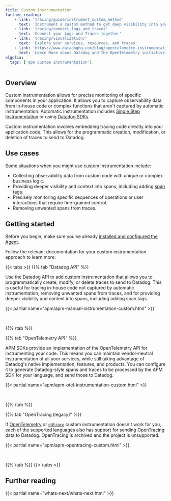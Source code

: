 ```yaml
---
title: Custom Instrumentation
further_reading:
    - link: 'tracing/guide/instrument_custom_method'
      text: 'Instrument a custom method to get deep visibility into your business logic'
    - link: 'tracing/connect_logs_and_traces'
      text: 'Connect your Logs and Traces together'
    - link: 'tracing/visualization/'
      text: 'Explore your services, resources, and traces'
    - link: 'https://www.datadoghq.com/blog/opentelemetry-instrumentation/'
      text: 'Learn More about Datadog and the OpenTelemetry initiative'
algolia:
  tags: ['apm custom instrumentation']
---
```


## Overview

Custom instrumentation allows for precise monitoring of specific components in your application. It allows you to capture observability data from in-house code or complex functions that aren't captured by automatic instrumentation. Automatic instrumentation includes [Single Step Instrumentation][5] or using [Datadog SDKs][6].

Custom instrumentation involves embedding tracing code directly into your application code. This allows for the programmatic creation, modification, or deletion of traces to send to Datadog.

## Use cases

Some situations when you might use custom instrumentation include:

- Collecting observability data from custom code with unique or complex business logic.
- Providing deeper visibility and context into spans, including adding [span tags][1].
- Precisely monitoring specific sequences of operations or user interactions that require fine-grained control.
- Removing unwanted spans from traces.

## Getting started

Before you begin, make sure you've already [installed and configured the Agent][7].

Follow the relevant documentation for your custom instrumentation approach to learn more:

{{< tabs >}}
{{% tab "Datadog API" %}}

Use the Datadog API to add custom instrumentation that allows you to programmatically create, modify, or delete traces to send to Datadog. This is useful for tracing in-house code not captured by automatic instrumentation, removing unwanted spans from traces, and for providing deeper visibility and context into spans, including adding span tags.

{{< partial name="apm/apm-manual-instrumentation-custom.html" >}}

<br>

{{% /tab %}}

{{% tab "OpenTelemetry API" %}}

APM SDKs provide an implementation of the OpenTelemetry API for instrumenting your code. This means you can maintain vendor-neutral instrumentation of all your services, while still taking advantage of Datadog's native implementation, features, and products. You can configure it to generate Datadog-style spans and traces to be processed by the APM SDK for your language, and send those to Datadog.

{{< partial name="apm/apm-otel-instrumentation-custom.html" >}}

<br>

{{% /tab %}}

{{% tab "OpenTracing (legacy)" %}}

If [OpenTelemetry][1] or [`ddtrace`][2] custom instrumentation doesn't work for you, each of the supported languages also has support for sending [OpenTracing][3] data to Datadog. OpenTracing is archived and the project is unsupported.

{{< partial name="apm/apm-opentracing-custom.html" >}}

<br>

[1]: /tracing/trace_collection/otel_instrumentation/
[2]: /tracing/trace_collection/custom_instrumentation/
[3]: https://opentracing.io/docs/

{{% /tab %}}
{{< /tabs >}}

## Further reading

{{< partial name="whats-next/whats-next.html" >}}

[1]: /tracing/trace_collection/custom_instrumentation/otel_instrumentation/
[2]: /tracing/trace_collection/custom_instrumentation/dd_libraries/
[3]: /tracing/trace_collection/custom_instrumentation/otel_instrumentation
[4]: /tracing/trace_collection/custom_instrumentation/opentracing/
[5]: /tracing/trace_collection/single-step-apm
[6]: /tracing/trace_collection/automatic_instrumentation/dd_libraries/
[7]: /tracing/trace_collection/automatic_instrumentation/?tab=datadoglibraries#install-and-configure-the-agent

